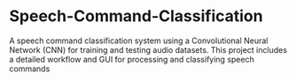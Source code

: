 # Speech-Command-Classification
A speech command classification system using a Convolutional Neural Network (CNN) for training and testing audio datasets. This project includes a detailed workflow and GUI for processing and classifying speech commands

